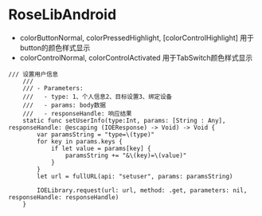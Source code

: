 # RoseLibAndroid

- colorButtonNormal, colorPressedHighlight, [colorControlHighlight]   用于button的颜色样式显示
- colorControlNormal, colorControlActivated 用于TabSwitch颜色样式显示


```
/// 设置用户信息
    ///
    /// - Parameters:
    ///   - type: 1、个人信息2、目标设置3、绑定设备
    ///   - params: body数据
    ///   - responseHandle: 响应结果
    static func setUserInfo(type:Int, params: [String : Any], responseHandle: @escaping (IOEResponse) -> Void) -> Void {
        var paramsString = "type=\(type)"
        for key in params.keys {
            if let value = params[key] {
                paramsString += "&\(key)=\(value)"
            }
        }
        let url = fullURL(api: "setuser", params: paramsString)

        IOELibrary.request(url: url, method: .get, parameters: nil, responseHandle: responseHandle)
    }
```
    